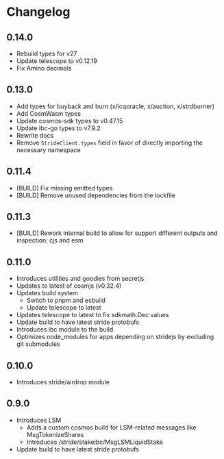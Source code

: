# Changelog

## 0.14.0

- Rebuild types for v27
- Update telescope to v0.12.19
- Fix Amino decimals

## 0.13.0

- Add types for buyback and burn (x/icqoracle, x/auction, x/strdburner)
- Add CosmWasm types
- Update cosmos-sdk types to v0.47.15
- Update ibc-go types to v7.9.2
- Rewrite docs
- Remove `StrideClient.types` field in favor of directly importing the necessary namespace

## 0.11.4

- [BUILD] Fix missing emitted types
- [BUILD] Remove unused dependencies from the lockfile

## 0.11.3

- [BUILD] Rework internal build to allow for support different outputs and inspection: cjs and esm

## 0.11.0

- Introduces utilities and goodies from secretjs
- Updates to latest of cosmjs (v0.32.4)
- Updates build system
  - Switch to pnpm and esbuild
  - Update telescope to latest
- Updates telescope to latest to fix sdkmath.Dec values
- Update build to have latest stride protobufs
- Introduces ibc module to the build
- Optimizes node_modules for apps depending on stridejs by excluding git submodules

## 0.10.0

- Introduces stride/airdrop module

## 0.9.0

- Introduces LSM
  - Adds a custom cosmos build for LSM-related messages like MsgTokenizeShares
  - Introduces /stride/stakeibc/MsgLSMLiquidStake
- Update build to have latest stride protobufs
